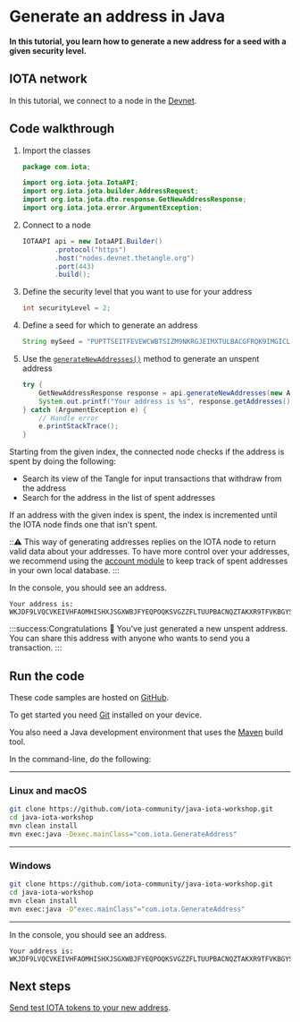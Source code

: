# Generate an address in Java

**In this tutorial, you learn how to generate a new address for a seed with a given security level.**

## IOTA network

In this tutorial, we connect to a node in the [Devnet](root://getting-started/1.1/networks/overview.md).

## Code walkthrough

1. Import the classes

    ```java
    package com.iota;

    import org.iota.jota.IotaAPI;
    import org.iota.jota.builder.AddressRequest;
    import org.iota.jota.dto.response.GetNewAddressResponse;
    import org.iota.jota.error.ArgumentException;
    ```
2. Connect to a node

    ```java
   IOTAAPI api = new IotaAPI.Builder()
            .protocol("https")
            .host("nodes.devnet.thetangle.org")
            .port(443)
            .build();
    ```

3. Define the security level that you want to use for your address

    ```java
    int securityLevel = 2;
    ```

4. Define a seed for which to generate an address

    ```java
    String mySeed = "PUPTTSEITFEVEWCWBTSIZM9NKRGJEIMXTULBACGFRQK9IMGICLBKW9TTEVSDQMGWKBXPVCBMMCXWMNPDX";
    ```

5. Use the [`generateNewAddresses()`](https://github.com/iotaledger/iota-java/blob/dev/docs/iota-java/generateNewAddresses.md) method to generate an unspent address

    ```java
    try { 
        GetNewAddressResponse response = api.generateNewAddresses(new AddressRequest.Builder(mySeed, securityLevel).amount(1).checksum(true).build());
        System.out.printf("Your address is %s", response.getAddresses());
    } catch (ArgumentException e) { 
        // Handle error
        e.printStackTrace(); 
    }
    ```

Starting from the given index, the connected node checks if the address is spent by doing the following:

- Search its view of the Tangle for input transactions that withdraw from the address
- Search for the address in the list of spent addresses

If an address with the given index is spent, the index is incremented until the IOTA node finds one that isn't spent.

:::warning:
This way of generating addresses replies on the IOTA node to return valid data about your addresses. To have more control over your addresses, we recommend using the [account module](../../account-module/introduction/overview.md) to keep track of spent addresses in your own local database.
:::

In the console, you should see an address.

```
Your address is: WKJDF9LVQCVKEIVHFAOMHISHXJSGXWBJFYEQPOQKSVGZZFLTUUPBACNQZTAKXR9TFVKBGYSNSPHRNKKHA
```

:::success:Congratulations :tada:
You've just generated a new unspent address. You can share this address with anyone who wants to send you a transaction.
:::

## Run the code

These code samples are hosted on [GitHub](https://github.com/iota-community/java-iota-workshop).

To get started you need [Git](https://git-scm.com/book/en/v2/Getting-Started-Installing-Git) installed on your device.

You also need a Java development environment that uses the [Maven](https://maven.apache.org/download.cgi) build tool.

In the command-line, do the following:

--------------------
### Linux and macOS
```bash
git clone https://github.com/iota-community/java-iota-workshop.git
cd java-iota-workshop
mvn clean install
mvn exec:java -Dexec.mainClass="com.iota.GenerateAddress"
```
---
### Windows
```bash
git clone https://github.com/iota-community/java-iota-workshop.git
cd java-iota-workshop
mvn clean install
mvn exec:java -D"exec.mainClass"="com.iota.GenerateAddress"
```
--------------------

In the console, you should see an address.

```
Your address is: WKJDF9LVQCVKEIVHFAOMHISHXJSGXWBJFYEQPOQKSVGZZFLTUUPBACNQZTAKXR9TFVKBGYSNSPHRNKKHA
```

## Next steps

[Send test IOTA tokens to your new address](../java/transfer-iota-tokens.md).

